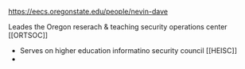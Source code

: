 https://eecs.oregonstate.edu/people/nevin-dave

Leades the Oregon reserach & teaching security operations center [[ORTSOC]]

- Serves on higher education informatino security council [[HEISC]]
- 